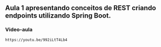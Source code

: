 ## Aula 1 apresentando conceitos de REST criando endpoints utilizando Spring Boot.

### Video-aula

    https://youtu.be/992iLtT4Lb4